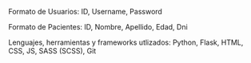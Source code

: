 Formato de Usuarios:
ID, Username, Password

Formato de Pacientes:
ID, Nombre, Apellido, Edad, Dni

Lenguajes, herramientas y frameworks utlizados:
Python, Flask, HTML, CSS, JS, SASS (SCSS), Git
